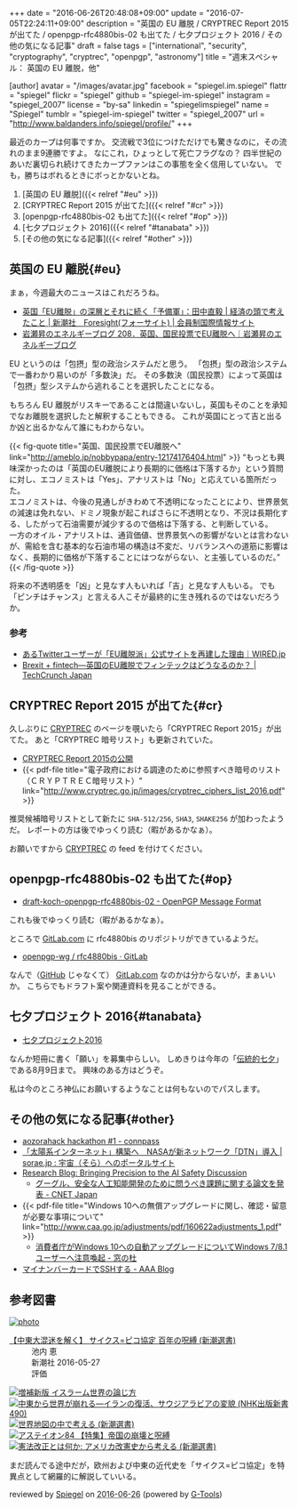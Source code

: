 +++
date = "2016-06-26T20:48:08+09:00"
update = "2016-07-05T22:24:11+09:00"
description = "英国の EU 離脱 / CRYPTREC Report 2015 が出てた / openpgp-rfc4880bis-02 も出てた / 七夕プロジェクト 2016 / その他の気になる記事"
draft = false
tags = ["international", "security", "cryptography", "cryptrec", "openpgp", "astronomy"]
title = "週末スペシャル： 英国の EU 離脱，他"

[author]
  avatar = "/images/avatar.jpg"
  facebook = "spiegel.im.spiegel"
  flattr = "spiegel"
  flickr = "spiegel"
  github = "spiegel-im-spiegel"
  instagram = "spiegel_2007"
  license = "by-sa"
  linkedin = "spiegelimspiegel"
  name = "Spiegel"
  tumblr = "spiegel-im-spiegel"
  twitter = "spiegel_2007"
  url = "http://www.baldanders.info/spiegel/profile/"
+++

最近のカープは何事ですか。
交流戦で3位につけただけでも驚きなのに，その流れのまま9連勝ですよ。
なにこれ，ひょっとして死亡フラグなの？ 四半世紀のあいだ裏切られ続けてきたカープファンはこの事態を全く信用していない。
でも，勝ちはボれるときにボっとかないとね。

1. [英国の EU 離脱]({{< relref "#eu" >}})
1. [CRYPTREC Report 2015 が出てた]({{< relref "#cr" >}})
1. [openpgp-rfc4880bis-02 も出てた]({{< relref "#op" >}})
1. [七夕プロジェクト 2016]({{< relref "#tanabata" >}})
1. [その他の気になる記事]({{< relref "#other" >}})

## 英国の EU 離脱{#eu}

まぁ，今週最大のニュースはこれだろうね。

- [英国「EU離脱」の深層とそれに続く「予備軍」：田中直毅 | 経済の頭で考えたこと | 新潮社　Foresight(フォーサイト) | 会員制国際情報サイト](http://www.fsight.jp/articles/-/41288)
- [岩瀬昇のエネルギーブログ 208．英国、国民投票でEU離脱へ｜岩瀬昇のエネルギーブログ](http://ameblo.jp/nobbypapa/entry-12174176404.html)

EU というのは「包摂」型の政治システムだと思う。
「包摂」型の政治システムで一番わかり易いのが「多数決」だ。
その多数決（国民投票）によって英国は「包摂」型システムから逃れることを選択したことになる。

もちろん EU 離脱がリスキーであることは間違いないし，英国もそのことを承知でなお離脱を選択したと解釈することもできる。
これが英国にとって吉と出るか凶と出るかなんて誰にもわからない。

{{< fig-quote title="英国、国民投票でEU離脱へ" link="http://ameblo.jp/nobbypapa/entry-12174176404.html" >}}
<q>もっとも興味深かったのは「英国のEU離脱により長期的に価格は下落するか」という質問に対し、エコノミストは「Yes」、アナリストは「No」と応えている箇所だった。<br>
エコノミストは、今後の見通しがきわめて不透明になったことにより、世界景気の減速は免れない、ドミノ現象が起こればさらに不透明となり、不況は長期化する、したがって石油需要が減少するので価格は下落する、と判断している。<br>
一方のオイル・アナリストは、通貨価値、世界景気への影響がないとは言わないが、需給を含む基本的な石油市場の構造は不変だ、リバランスへの道筋に影響はなく、長期的に価格が下落することにはつながらない、と主張しているのだ。</q>
{{< /fig-quote >}}

将来の不透明感を「凶」と見なす人もいれば「吉」と見なす人もいる。
でも「ピンチはチャンス」と言える人こそが最終的に生き残れるのではないだろうか。

### 参考

- [あるTwitterユーザーが「EU離脱派」公式サイトを再建した理由｜WIRED.jp](https://www.facebook.com/)
- [Brexit + fintech―英国のEU離脱でフィンテックはどうなるのか？ | TechCrunch Japan](http://jp.techcrunch.com/2016/07/05/20160703brexit-fintech-what-happens-now/)

## CRYPTREC Report 2015 が出てた{#cr}

久しぶりに [CRYPTREC] のページを覗いたら「CRYPTREC Report 2015」が出てた。
あと「CRYPTREC 暗号リスト」も更新されていた。

- [CRYPTREC Report 2015の公開](http://www.cryptrec.go.jp/topics/cryptrec_20160617_c15report.html)
- {{< pdf-file title="電子政府における調達のために参照すべき暗号のリスト（ＣＲＹＰＴＲＥＣ暗号リスト）" link="http://www.cryptrec.go.jp/images/cryptrec_ciphers_list_2016.pdf" >}}

推奨候補暗号リストとして新たに `SHA-512/256`, `SHA3`, `SHAKE256` が加わったようだ。
レポートの方は後でゆっくり読む（暇があるかなぁ）。

お願いですから [CRYPTREC] の feed を付けてください。

## openpgp-rfc4880bis-02 も出てた{#op}

- [draft-koch-openpgp-rfc4880bis-02 - OpenPGP Message Format](https://tools.ietf.org/html/draft-koch-openpgp-rfc4880bis-02)

これも後でゆっくり読む（暇があるかなぁ）。

ところで [GitLab.com] に rfc4880bis のリポジトリができているようだ。

- [openpgp-wg / rfc4880bis · GitLab](https://gitlab.com/openpgp-wg/rfc4880bis)

なんで（[GitHub](https://github.com/) じゃなくて） [GitLab.com] なのかは分からないが，まぁいいか。
こちらでもドラフト案や関連資料を見ることができる。

## 七夕プロジェクト 2016{#tanabata}

- [七夕プロジェクト2016](https://tanabata-project.jp/)

なんか短冊に書く「願い」を募集中らしい。
しめきりは今年の「[伝統的七夕](http://www.nao.ac.jp/faq/a0310.html "伝統的七夕について教えて | 国立天文台")」である8月9日まで。
興味のある方はどうぞ。

私は今のところ神仏にお願いするようなことは何もないのでパスします。

## その他の気になる記事{#other}

- [aozorahack hackathon #1 - connpass](http://aozorahack.connpass.com/event/33921/)
- [「太陽系インターネット」構築へ　NASAが新ネットワーク「DTN」導入 | sorae.jp : 宇宙（そら）へのポータルサイト](http://sorae.jp/030201/2016_06_24_nasa.html)
- [Research Blog: Bringing Precision to the AI Safety Discussion](https://research.googleblog.com/2016/06/bringing-precision-to-ai-safety.html)
    - [グーグル、安全な人工知能開発のために問うべき課題に関する論文を発表 - CNET Japan](http://japan.cnet.com/news/service/35084726/)
- {{< pdf-file title="Windows 10への無償アップグレードに関し、確認・留意が必要な事項について" link="http://www.caa.go.jp/adjustments/pdf/160622adjustments_1.pdf" >}}
    - [消費者庁がWindows 10への自動アップグレードについてWindows 7/8.1ユーザーへ注意喚起 - 窓の杜](http://forest.watch.impress.co.jp/docs/news/1006675.html)
- [マイナンバーカードでSSHする - AAA Blog](https://www.osstech.co.jp/~hamano/posts/jpki-ssh/)

[CRYPTREC]: http://www.cryptrec.go.jp/
[GitLab.com]: https://gitlab.com/

## 参考図書

<div class="hreview" ><a class="item url" href="http://www.amazon.co.jp/exec/obidos/ASIN/4106037866/baldandersinf-22/"><img src="http://ecx.images-amazon.com/images/I/51QsC2WBr5L._SL160_.jpg" alt="photo" class="photo"  /></a><dl ><dt class="fn"><a class="item url" href="http://www.amazon.co.jp/exec/obidos/ASIN/4106037866/baldandersinf-22/">【中東大混迷を解く】 サイクス=ピコ協定 百年の呪縛 (新潮選書)</a></dt><dd>池内 恵 </dd><dd>新潮社 2016-05-27</dd><dd>評価<abbr class="rating" title="4"><img src="http://g-images.amazon.com/images/G/01/detail/stars-4-0.gif" alt="" /></abbr> </dd></dl><p class="similar"><a href="http://www.amazon.co.jp/exec/obidos/ASIN/4120048349/baldandersinf-22/" target="_top"><img src="http://images.amazon.com/images/P/4120048349.09._SCTHUMBZZZ_.jpg"  alt="増補新版 イスラーム世界の論じ方"  /></a> <a href="http://www.amazon.co.jp/exec/obidos/ASIN/4140884908/baldandersinf-22/" target="_top"><img src="http://images.amazon.com/images/P/4140884908.09._SCTHUMBZZZ_.jpg"  alt="中東から世界が崩れる―イランの復活、サウジアラビアの変貌 (NHK出版新書 490)"  /></a> <a href="http://www.amazon.co.jp/exec/obidos/ASIN/4106037890/baldandersinf-22/" target="_top"><img src="http://images.amazon.com/images/P/4106037890.09._SCTHUMBZZZ_.jpg"  alt="世界地図の中で考える (新潮選書)"  /></a> <a href="http://www.amazon.co.jp/exec/obidos/ASIN/4484162164/baldandersinf-22/" target="_top"><img src="http://images.amazon.com/images/P/4484162164.09._SCTHUMBZZZ_.jpg"  alt="アステイオン84 【特集】帝国の崩壊と呪縛"  /></a> <a href="http://www.amazon.co.jp/exec/obidos/ASIN/4106037874/baldandersinf-22/" target="_top"><img src="http://images.amazon.com/images/P/4106037874.09._SCTHUMBZZZ_.jpg"  alt="憲法改正とは何か: アメリカ改憲史から考える (新潮選書)"  /></a> </p>
<p class="description">まだ読んでる途中だが，欧州および中東の近代史を「サイクス=ピコ協定」を特異点として網羅的に解説していいる。</p>
<p class="gtools" >reviewed by <a href='#maker' class='reviewer'>Spiegel</a> on <abbr class="dtreviewed" title="2016-06-26">2016-06-26</abbr> (powered by <a href="http://www.goodpic.com/mt/aws/index.html" >G-Tools</a>)</p>
</div>

